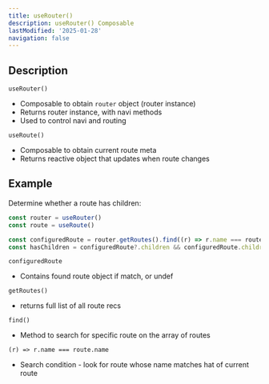 ```yaml
---
title: useRouter()
description: useRouter() Composable
lastModified: '2025-01-28'
navigation: false
---
```


## Description

`useRouter()`

- Composable to obtain `router` object (router instance)
- Returns router instance, with navi methods
- Used to control navi and routing

`useRoute()`

- Composable to obtain current route meta
- Returns reactive object that updates when route changes

## Example

Determine whether a route has children:

```ts
const router = useRouter()
const route = useRoute()

const configuredRoute = router.getRoutes().find((r) => r.name === route.name)
const hasChildren = configuredRoute?.children && configuredRoute.children.length > 0
```

`configuredRoute`

- Contains found route object if match, or undef

`getRoutes()`

- returns full list of all route recs

`find()`

- Method to search for specific route on the array of routes

`(r) => r.name === route.name`

- Search condition - look for route whose name matches hat of current route
